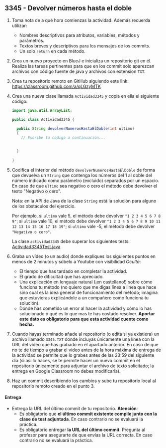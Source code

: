 ## 3345 - Devolver números hasta el doble

1. Toma nota de a qué hora comienzas la actividad. Además recuerda utilizar:
   * Nombres descriptivos para atributos, variables, métodos y parámetros.
   * Textos breves y descriptivos para los mensajes de los commits.
   * Un solo `return` en cada método.

2. Crea un nuevo proyecto en BlueJ e inicializa un repositorio git en él. Realiza las tareas pertinentes para que en los commit solo aparezcan archivos con código fuente de java y archivos con extension `TXT`.

3. Crea tu repositorio remoto en GitHub siguiendo este link: https://classroom.github.com/a/qLGzyMTK

5. Crea una nueva clase llamada `Actividad3345` y copia en ella el siguiente código: 

      ```java
      import java.util.ArrayList;
      
      public class Actividad3345 {
      
        public String devolverNumerosHastaElDoble(int ultimo) 
        {
          // Escribe tu código a continuación...


        }
          
      }
      ```

4. Codifica el interior del método `devolverNumerosHastaElDoble` de forma que devuelva un `String` que contenga los números del 1 al doble del número indicado como parámetro (excluido) separados por un espacio. En caso de que `ultimo` sea negativo o cero el método debe devolver el texto "Negativo o cero".

    Nota: en la API de Java de la clase `String` está la solución para alguno de los obstáculos del ejercicio.

    Por ejemplo, si `ultimo` vale 5, el método debe devolver `"1 2 3 4 5 6 7 8 9"`; si `ultimo` vale 10, el método debe devolver `"1 2 3 4 5 6 7 8 9 10 11 12 13 14 15 16 17 18 19"`; si `ultimo` vale -5, el método debe devolver `"Negativo o cero"`.

    La clase `actividad3345` debe superar los siguientes tests: [Actividad3345Test.java](https://gist.github.com/miguelbayon/b6fbb7d3b20151de60a9a21d048c0e3e)

5. Graba un vídeo (o un audio) donde expliques los siguientes puntos en menos de 2 minutos y súbelo a Youtube con visibilidad *Oculta*:
    - El tiempo que has tardado en completar la actividad.
    - El grado de dificultad que has apreciado.
    - Una explicación en lenguaje natural (¡en castellano!) sobre cómo funciona tu método (no quiero que me digas línea a linea que hace sino cual es la idea general de funcionamiento del método; imagina que estuvieras explicándole a un compañero como funciona tu solución). 
    - Dónde has cometido un error al hacer la actividad y cómo lo has solucionado o qué es lo que mas te has costado resolver. **Aportar este dato es obligatorio para que esta actividad cuente como hecha.**

5. Cuando hayas terminado añade al repositorio (o edita si ya existiera) un archivo llamado `3345.TXT` donde incluyas únicamente una línea con la URL del vídeo que has grabado en el apartado anterior. En caso de que no te de tiempo a grabar el vídeo antes de la hora máxima de entrega de la actividad se permite que lo grabes antes de las 23:59 del siguiente día (si asi lo haces, se te permite hacer un nuevo commit en el repositorio únicamente para adjuntar el archivo de texto solicitado; la entrega en Google Classroom no debes modificarla).

6. Haz un commit describiendo los cambios y sube tu repositorio local al repositorio remoto creado en el punto 3.

#### Entrega

* Entrega la URL del último commit de tu repositorio. __Atención__: 
  * Es obligatorio que __el último commit existente compile junto con la clase de test adjuntada__. En caso contrario no se evaluará la práctica.
  * Es obligatorio entregar __la URL del último commit__. Pregunta al profesor para asegurarte de que envías la URL correcta. En caso contrario no se evaluará la práctica.
